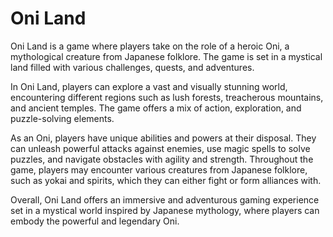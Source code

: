 # Oni Land
Oni Land is a game where players take on the role of a heroic Oni, a mythological creature from Japanese folklore. The game is set in a mystical land filled with various challenges, quests, and adventures.

In Oni Land, players can explore a vast and visually stunning world, encountering different regions such as lush forests, treacherous mountains, and ancient temples. The game offers a mix of action, exploration, and puzzle-solving elements.

As an Oni, players have unique abilities and powers at their disposal. They can unleash powerful attacks against enemies, use magic spells to solve puzzles, and navigate obstacles with agility and strength. Throughout the game, players may encounter various creatures from Japanese folklore, such as yokai and spirits, which they can either fight or form alliances with.

Overall, Oni Land offers an immersive and adventurous gaming experience set in a mystical world inspired by Japanese mythology, where players can embody the powerful and legendary Oni.